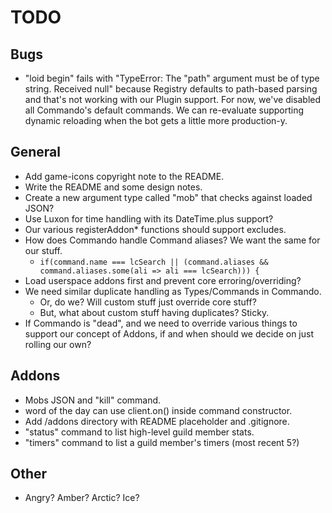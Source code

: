 
# TODO

## Bugs
  * "loid begin" fails with "TypeError: The "path" argument must be of
    type string. Received null" because Registry defaults to path-based
    parsing and that's not working with our Plugin support. For now, we've
    disabled all Commando's default commands. We can re-evaluate supporting
    dynamic reloading when the bot gets a little more production-y.

## General
  * Add game-icons copyright note to the README.
  * Write the README and some design notes.
  * Create a new argument type called "mob" that checks against loaded JSON?
  * Use Luxon for time handling with its DateTime.plus support?
  * Our various registerAddon* functions should support excludes.
  * How does Commando handle Command aliases? We want the same for our stuff.
    * `if(command.name === lcSearch || (command.aliases && command.aliases.some(ali => ali === lcSearch))) {`
  * Load userspace addons first and prevent core erroring/overriding?
  * We need similar duplicate handling as Types/Commands in Commando.
    * Or, do we? Will custom stuff just override core stuff?
    * But, what about custom stuff having duplicates? Sticky.
  * If Commando is "dead", and we need to override various things to support
    our concept of Addons, if and when should we decide on just rolling our own?

## Addons
  * Mobs JSON and "kill" command.
  * word of the day can use client.on() inside command constructor.
  * Add /addons directory with README placeholder and .gitignore.
  * "status" command to list high-level guild member stats.
  * "timers" command to list a guild member's timers (most recent 5?)

## Other
  * Angry? Amber? Arctic? Ice?
